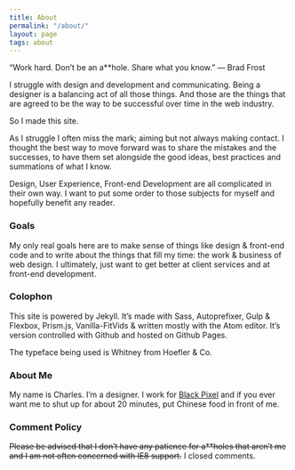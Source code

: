 ```yaml
---
title: About
permalink: "/about/"
layout: page
tags: about
---
```


“Work hard. Don’t be an a**hole. Share what you know.” &mdash; Brad Frost

I struggle with design and development and communicating. Being a designer is a balancing act of all those things. And those are the things that are agreed to be the way to be successful over time in the web industry.

So I made this site.

As I struggle I often miss the mark; aiming but not always making contact. I thought the best way to move forward was to share the mistakes and the successes, to have them set alongside the good ideas, best practices and summations of what I know.

Design, User Experience, Front-end Development are all complicated in their own way. I want to put some order to those subjects for myself and hopefully benefit any reader.

### Goals

My only real goals here are to make sense of things like design & front-end code and to write about the things that fill my time: the work & business of web design. I ultimately, just want to get better at client services and at front-end development.

### Colophon

This site is powered by Jekyll. It’s made with Sass, Autoprefixer, Gulp & Flexbox, Prism.js, Vanilla-FitVids & written mostly with the Atom editor. It’s version controlled with Github and hosted on Github Pages.

The typeface being used is Whitney from Hoefler & Co.

### About Me

My name is Charles. I’m a designer. I work for [Black Pixel](https://blackpixel.com/) and if you ever want me to shut up for about 20 minutes, put Chinese food in front of me.

### Comment Policy
<s>Please be advised that I don’t have any patience for a**holes that aren’t me and I am not often concerned with IE8 support.</s> I closed comments.
